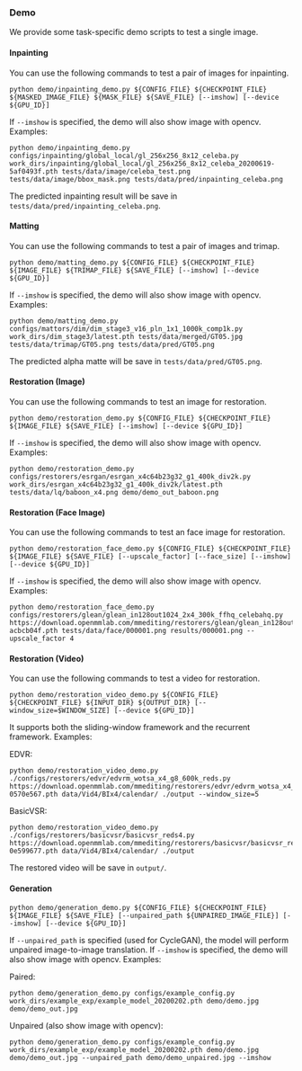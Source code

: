 ### Demo

We provide some task-specific demo scripts to test a single image.

#### Inpainting

You can use the following commands to test a pair of images for inpainting.

```shell
python demo/inpainting_demo.py ${CONFIG_FILE} ${CHECKPOINT_FILE} ${MASKED_IMAGE_FILE} ${MASK_FILE} ${SAVE_FILE} [--imshow] [--device ${GPU_ID}]
```

If `--imshow` is specified, the demo will also show image with opencv. Examples:

```shell
python demo/inpainting_demo.py configs/inpainting/global_local/gl_256x256_8x12_celeba.py work_dirs/inpainting/global_local/gl_256x256_8x12_celeba_20200619-5af0493f.pth tests/data/image/celeba_test.png tests/data/image/bbox_mask.png tests/data/pred/inpainting_celeba.png
```

The predicted inpainting result will be save in `tests/data/pred/inpainting_celeba.png`.

#### Matting

You can use the following commands to test a pair of images and trimap.

```shell
python demo/matting_demo.py ${CONFIG_FILE} ${CHECKPOINT_FILE} ${IMAGE_FILE} ${TRIMAP_FILE} ${SAVE_FILE} [--imshow] [--device ${GPU_ID}]
```

If `--imshow` is specified, the demo will also show image with opencv. Examples:

```shell
python demo/matting_demo.py configs/mattors/dim/dim_stage3_v16_pln_1x1_1000k_comp1k.py work_dirs/dim_stage3/latest.pth tests/data/merged/GT05.jpg tests/data/trimap/GT05.png tests/data/pred/GT05.png
```

The predicted alpha matte will be save in `tests/data/pred/GT05.png`.

#### Restoration (Image)

You can use the following commands to test an image for restoration.

```shell
python demo/restoration_demo.py ${CONFIG_FILE} ${CHECKPOINT_FILE} ${IMAGE_FILE} ${SAVE_FILE} [--imshow] [--device ${GPU_ID}]
```

If `--imshow` is specified, the demo will also show image with opencv. Examples:

```shell
python demo/restoration_demo.py configs/restorers/esrgan/esrgan_x4c64b23g32_g1_400k_div2k.py work_dirs/esrgan_x4c64b23g32_g1_400k_div2k/latest.pth tests/data/lq/baboon_x4.png demo/demo_out_baboon.png
```

#### Restoration (Face Image)

You can use the following commands to test an face image for restoration.

```shell
python demo/restoration_face_demo.py ${CONFIG_FILE} ${CHECKPOINT_FILE} ${IMAGE_FILE} ${SAVE_FILE} [--upscale_factor] [--face_size] [--imshow] [--device ${GPU_ID}]
```

If `--imshow` is specified, the demo will also show image with opencv. Examples:

```shell
python demo/restoration_face_demo.py configs/restorers/glean/glean_in128out1024_2x4_300k_ffhq_celebahq.py https://download.openmmlab.com/mmediting/restorers/glean/glean_in128out1024_4x2_300k_ffhq_celebahq_20210812-acbcb04f.pth tests/data/face/000001.png results/000001.png --upscale_factor 4
```

#### Restoration (Video)

You can use the following commands to test a video for restoration.

```shell
python demo/restoration_video_demo.py ${CONFIG_FILE} ${CHECKPOINT_FILE} ${INPUT_DIR} ${OUTPUT_DIR} [--window_size=$WINDOW_SIZE] [--device ${GPU_ID}]
```

It supports both the sliding-window framework and the recurrent framework. Examples:


EDVR:
```shell
python demo/restoration_video_demo.py ./configs/restorers/edvr/edvrm_wotsa_x4_g8_600k_reds.py https://download.openmmlab.com/mmediting/restorers/edvr/edvrm_wotsa_x4_8x4_600k_reds_20200522-0570e567.pth data/Vid4/BIx4/calendar/ ./output --window_size=5
```

BasicVSR:
```shell
python demo/restoration_video_demo.py ./configs/restorers/basicvsr/basicvsr_reds4.py https://download.openmmlab.com/mmediting/restorers/basicvsr/basicvsr_reds4_20120409-0e599677.pth data/Vid4/BIx4/calendar/ ./output
```

The restored video will be save in `output/`.

#### Generation

```shell
python demo/generation_demo.py ${CONFIG_FILE} ${CHECKPOINT_FILE} ${IMAGE_FILE} ${SAVE_FILE} [--unpaired_path ${UNPAIRED_IMAGE_FILE}] [--imshow] [--device ${GPU_ID}]
```

If `--unpaired_path` is specified (used for CycleGAN), the model will perform unpaired image-to-image translation. If `--imshow` is specified, the demo will also show image with opencv. Examples:

Paired:

```shell
python demo/generation_demo.py configs/example_config.py work_dirs/example_exp/example_model_20200202.pth demo/demo.jpg demo/demo_out.jpg
```

Unpaired (also show image with opencv):

```shell
python demo/generation_demo.py configs/example_config.py work_dirs/example_exp/example_model_20200202.pth demo/demo.jpg demo/demo_out.jpg --unpaired_path demo/demo_unpaired.jpg --imshow
```
